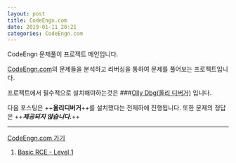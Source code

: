 ```yaml
---
layout: post
title: CodeEngn.com
date: 2019-01-11 20:21
categories: CodeEngn.com
---
```


CodeEngn 문제풀이 프로젝트 메인입니다.

[CodeEngn.com](http://codeengn.com/challenges)의 문제들을 분석하고 
리버싱을 통하여 문제를 풀어보는 프로젝트입니다.

프로젝트에서 필수적으로 설치해야하는것은
###[Olly Dbg(올리 디버거)](http://http://www.ollydbg.de/)
입니다. 

다음 포스팅은 ++**올리디버거**++를 설치했다는 전제하에 진행됩니다.
또한 문제의 정답은 ++***제공되지 않습니다.***++

* * *

[CodeEngn.com 가기](http://codeengn.com/challenges)

1. [Basic RCE - Level 1]()
